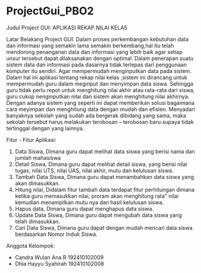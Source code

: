 # ProjectGui_PBO2

Judul Project GUI: APLIKASI REKAP NILAI KELAS

Latar Belakang Project GUI:
Dalam proses perkembangan kebutuhan data dan informasi yang semakin lama semakin berkembang,hal itu telah mendorong penanganan data dan informasi yang lebih baik agar setiap unsur tersebut dapat dilaksanakan dengan optimal. Dalam penerapan suatu sistem data dan informasi pada dasarnya tidak terlepas dari penggunaan komputer itu sendiri. Agar mempermudah menginputkan data pada sistem. Dalam hal ini aplikasi tentang rekap nilai kelas ,sistem ini dirancang untuk mempermudah guru dalam meginput dan menyimpan data siswa. Sehingga guru tidak perlu repot untuk menghitung nilai akhir atau rata-rata dari siswa, guru cukup nenginputkan nilai dan sistem akan menghitung nilai akhirnya. Dengan adanya sistem yang seperti ini dapat memberikan solusi bagaimana cara meyimpan dan menghitung data dengan mudah dan efisien. Menyadari banyaknya sekolah yang sudah ada bergerak dibidang yang sama, maka sekolah tersebut harus melakukan terobosan – terobosan baru supaya tidak tertinggal dengan yang lainnya.

Fitur - Fitur Aplikasi:
1. Data Siswa, Dimana guru dapat melihat data siswa yang berisi nama dan jumlah mahasiswa
2. Detail Siswa, Dimana guru dapat melihat detail siswa, yang berisi nilai tugas, nilai UTS, nilai UAS, nilai akhir, mutu dan kelulusan siswa.
3. Tambah Data Siswa, Dimana guru dapat menambahkan data siswa yang akan dimasukkan.
4. Hitung nilai, Didalam fitur tambah data terdapat fitur perhitungan dimana ketika guru memasukkan nilai, proram akan menghitung rata" nilai kemudian menampilkan mutu nya dan hasil kelulusan siswa.
5. Hapus data, Dimana guru dapat menghapus data siswa.
6. Update Data Siswa, Dimana guru dapat mengubah data siswa yang telah dimasukkan.
7. Cari Data Siswa, Dimana guru dapat dengan mudah mencari data siswa berdasarkan Nomor Induk Siswa.

Anggota Kelompok:
- Candra Wulan Ana R 192410102009
- Dhia Hayyu Syahirah 192410102008
